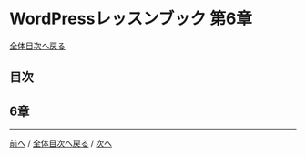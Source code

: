 # WordPressレッスンブック 第6章
[全体目次へ戻る](index.html)
## 目次

## 6章

***

[前へ](c5.html) /
[全体目次へ戻る](index.html) /
[次へ](c7.html)
